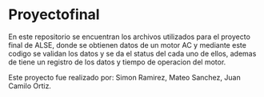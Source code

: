 # Proyectofinal

En este repositorio se encuentran los archivos utilizados para el proyecto final de ALSE, donde se obtienen datos de un motor AC y mediante este codigo se validan los datos y se da el status del cada uno de ellos, ademas de tiene un registro de los datos y tiempo de operacion del motor.

Este proyecto fue realizado por:
Simon Ramirez,
Mateo Sanchez, 
Juan Camilo Ortiz.
